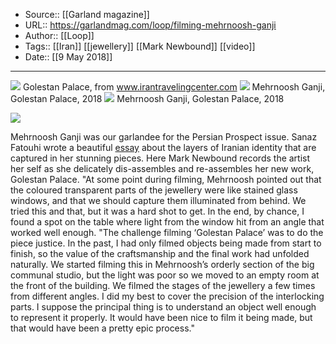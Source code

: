 ﻿
  * Source:: [[Garland magazine]]
  * URL:: https://garlandmag.com/loop/filming-mehrnoosh-ganji
  * Author:: [[Loop]]
  * Tags:: [[Iran]] [[jewellery]] [[Mark Newbound]] [[video]]
  * Date:: [[9 May 2018]]


* * *
[![](https://garlandmag.com/wp-content/uploads/2018/05/golestan-palace.tehran-iran-1024x699.jpg)](https://garlandmag.com/wp-content/uploads/2018/05/golestan-palace.tehran-iran.jpg)
     Golestan Palace, from www.irantravelingcenter.com
[![](https://garlandmag.com/wp-content/uploads/2018/05/DSC_1144-WEBFILE-1024x682.jpg)](https://garlandmag.com/wp-content/uploads/2018/05/DSC_1144-WEBFILE.jpg)
     Mehrnoosh Ganji, Golestan Palace, 2018
[![](https://garlandmag.com/wp-content/uploads/2018/05/DSC_1032-WEBFILE.jpg)](https://garlandmag.com/wp-content/uploads/2018/05/DSC_1032-WEBFILE.jpg)
     Mehrnoosh Ganji, Golestan Palace, 2018
  

[![](https://garlandmag.com/wp-content/uploads/2018/05/DSC_1300-WEBFILE.jpg)](https://garlandmag.com/wp-content/uploads/2018/05/DSC_1300-WEBFILE.jpg)
  

 
Mehrnoosh Ganji was our garlandee for the Persian Prospect issue. Sanaz Fatouhi wrote a beautiful [essay](https://garlandmag.com/article/a-pomegranates-secret-the-jewels-of-mehrnoosh-ganji-2/) about the layers of Iranian identity that are captured in her stunning pieces. 
Here Mark Newbound records the artist her self as she delicately dis-assembles and re-assembles her new work, Golestan Palace. 
"At some point during filming, Mehrnoosh pointed out that the coloured transparent parts of the jewellery were like stained glass windows, and that we should capture them illuminated from behind. We tried this and that, but it was a hard shot to get. In the end, by chance, I found a spot on the table where light from the window hit from an angle that worked well enough.
"The challenge filming ‘Golestan Palace’ was to do the piece justice. In the past, I had only filmed objects being made from start to finish, so the value of the craftsmanship and the final work had unfolded naturally. We started filming this in Mehrnoosh’s orderly section of the big communal studio, but the light was poor so we moved to an empty room at the front of the building. We filmed the stages of the jewellery a few times from different angles. I did my best to cover the precision of the interlocking parts. I suppose the principal thing is to understand an object well enough to represent it properly. It would have been nice to film it being made, but that would have been a pretty epic process."

